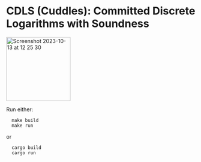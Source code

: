 # CDLS (Cuddles): Committed Discrete Logarithms with Soundness

<img width="171" alt="Screenshot 2023-10-13 at 12 25 30" src="https://github.com/brave-experiments/CDLS/assets/8270508/7a115c97-b3c4-4363-a6f3-98e1a36ba59d">

Run either:

```
  make build
  make run
```

or

```
  cargo build
  cargo run
```
